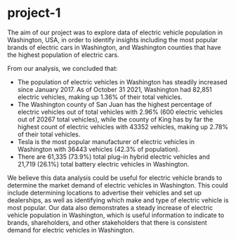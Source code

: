 # project-1

The aim of our project was to explore data of electric vehicle population in Washington, USA, in order to identify insights including the most popular brands of electric cars in Washington, and Washington counties that have the highest population of electric cars.

From our analysis, we concluded that:
- The population of electric vehicles in Washington has steadily increased since January 2017. As of October 31 2021, Washington had 82,851 electric vehicles, making up 1.36% of their total vehicles. 
- The Washington county of San Juan has the highest percentage of electric vehicles out of total vehicles with 2.96% (600 electric vehicles out of 20267 total vehicles), while the county of King has by far the highest count of electric vehicles with 43352 vehicles, making up 2.78% of their total vehicles.
- Tesla is the most popular manufacturer of electric vehicles in Washington with 36443 vehicles (42.3% of population).
- There are 61,335 (73.9%) total plug-in hybrid electric vehicles and 21,719 (26.1%) total battery electric vehicles in Washington.

We believe this data analysis could be useful for electric vehicle brands to determine the market demand of electric vehicles in Washington. This could include determining locations to advertise their vehicles and set up dealerships, as well as identifying which make and type of electric vehicle is most popular. Our data also demonstrates a steady increase of electric vehicle population in Washington, which is useful information to indicate to brands, shareholders, and other stakeholders that there is consistent demand for electric vehicles in Washington.
